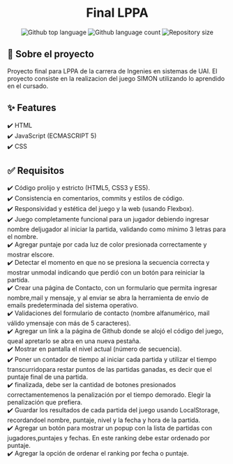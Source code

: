 <div align="center" id="top"> 
  
</div>

<h1 align="center">Final LPPA</h1>

<p align="center">
  <img alt="Github top language" src="https://img.shields.io/github/languages/top/ignaciocolussi/lppa-final?color=56BEB8">

  <img alt="Github language count" src="https://img.shields.io/github/languages/count/ignaciocolussi/lppa-final?color=56BEB8">

  <img alt="Repository size" src="https://img.shields.io/github/repo-size/ignaciocolussi/lppa-final?color=56BEB8">

</p>

## :dart: Sobre el proyecto

Proyecto final para LPPA de la carrera de Ingenies en sistemas de UAI.
El proyecto consiste en la realizacion del juego SIMON utilizando lo aprendido en el cursado.

## :sparkles: Features

:heavy_check_mark: HTML\
:heavy_check_mark: JavaScript (ECMASCRIPT 5)\
:heavy_check_mark: CSS

## :white_check_mark: Requisitos

:heavy_check_mark: Código prolijo y estricto (HTML5, CSS3 y ES5).\
:heavy_check_mark: Consistencia en comentarios, commits y estilos de código.\
:heavy_check_mark: Responsividad y estética del juego y la web (usando Flexbox).\
:heavy_check_mark: Juego completamente funcional para un jugador debiendo ingresar nombre deljugador al iniciar la partida, validando como mínimo 3 letras para el nombre.\
:heavy_check_mark: Agregar puntaje por cada luz de color presionada correctamente y mostrar elscore.\
:heavy_check_mark: Detectar el momento en que no se presiona la secuencia correcta y mostrar unmodal indicando que perdió con un botón para reiniciar la partida.\
:heavy_check_mark: Crear una página de Contacto, con un formulario que permita ingresar nombre,mail y mensaje, y al enviar se abra la herramienta de envío de emails predeterminada del sistema operativo.\
:heavy_check_mark: Validaciones del formulario de contacto (nombre alfanumérico, mail válido ymensaje con más de 5 caracteres).\
:heavy_check_mark: Agregar un link a la página de Github donde se alojó el código del juego, queal apretarlo se abra en una nueva pestaña.\
:heavy_check_mark: Mostrar en pantalla el nivel actual (número de secuencia).\
:heavy_check_mark: Poner un contador de tiempo al iniciar cada partida y utilizar el tiempo transcurridopara restar puntos de las partidas ganadas, es decir que el puntaje final de una partida.\
:heavy_check_mark: finalizada, debe ser la cantidad de botones presionados correctamentemenos la penalización por el tiempo demorado. Elegir la penalización que prefiera.\
:heavy_check_mark: Guardar los resultados de cada partida del juego usando LocalStorage, recordandoel nombre, puntaje, nivel y la fecha y hora de la partida.\
:heavy_check_mark: Agregar un botón para mostrar un popup con la lista de partidas con jugadores,puntajes y fechas. En este ranking debe estar ordenado por puntaje.\
:heavy_check_mark: Agregar la opción de ordenar el ranking por fecha o puntaje.
